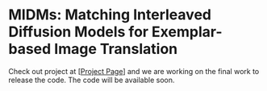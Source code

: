 # MIDMs: Matching Interleaved Diffusion Models for Exemplar-based Image Translation
Check out project at [[Project Page](https://KU-CVLAB.github.io/MIDMs/)] and we are working on the final work to release the code. The code will be available soon.

